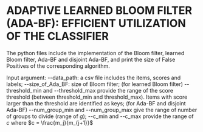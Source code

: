 # ADAPTIVE LEARNED BLOOM FILTER (ADA-BF): EFFICIENT UTILIZATION OF THE CLASSIFIER

The python files include the implementation of the Bloom filter, learned Bloom filter, Ada-BF and disjoint Ada-BF, and print the size of False Positives of the corresponding algorithm.

Input argument: --data_path: a csv file includes the items, scores and labels; --size_of_Ada_BF: size of Bloom filter;
(for learned Bloom filter) --threshold_min and --threshold_max provide the range of the score threshold (between threshold_min and threshold_max). Items with score larger than the threshold are identified as keys;
(for Ada-BF and disjoint Ada-BF) --num_group_min and --num_group_max give the range of number of groups to divide (range of $g$); --c_min and --c_max provide the range of $c$ where $c = \frac{m_j}{m_{j+1}}$

